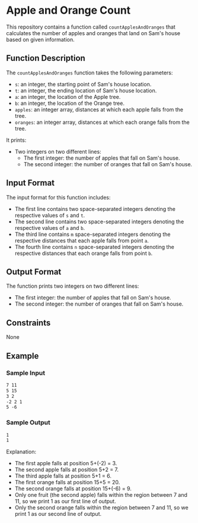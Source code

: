 # Apple and Orange Count

This repository contains a function called `countApplesAndOranges` that calculates the number of apples and oranges that land on Sam's house based on given information.

## Function Description

The `countApplesAndOranges` function takes the following parameters:

- `s`: an integer, the starting point of Sam's house location.
- `t`: an integer, the ending location of Sam's house location.
- `a`: an integer, the location of the Apple tree.
- `b`: an integer, the location of the Orange tree.
- `apples`: an integer array, distances at which each apple falls from the tree.
- `oranges`: an integer array, distances at which each orange falls from the tree.

It prints:

- Two integers on two different lines:
  - The first integer: the number of apples that fall on Sam's house.
  - The second integer: the number of oranges that fall on Sam's house.

## Input Format

The input format for this function includes:

- The first line contains two space-separated integers denoting the respective values of `s` and `t`.
- The second line contains two space-separated integers denoting the respective values of `a` and `b`.
- The third line contains `m` space-separated integers denoting the respective distances that each apple falls from point `a`.
- The fourth line contains `n` space-separated integers denoting the respective distances that each orange falls from point `b`.

## Output Format

The function prints two integers on two different lines:

- The first integer: the number of apples that fall on Sam's house.
- The second integer: the number of oranges that fall on Sam's house.

## Constraints

None

## Example

### Sample Input

```md
7 11
5 15
3 2
-2 2 1
5 -6
```

### Sample Output

```md
1
1
```

Explanation:

- The first apple falls at position 5+(-2) = 3.
- The second apple falls at position 5+2 = 7.
- The third apple falls at position 5+1 = 6.
- The first orange falls at position 15+5 = 20.
- The second orange falls at position 15+(-6) = 9.
- Only one fruit (the second apple) falls within the region between 7 and 11, so we print 1 as our first line of output.
- Only the second orange falls within the region between 7 and 11, so we print 1 as our second line of output.
